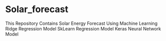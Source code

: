 # Solar_forecast
This Repository Contains
Solar Energy Forecast Using Machine Learning
Ridge Regression Model
SkLearn Regression Model
Keras Neural Network Model
